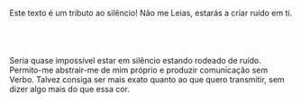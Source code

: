Este texto é um tributo ao silêncio!
Não me Leias, estarás a criar ruído em ti.
\
\
\
\
\
Seria quase impossível estar em silêncio estando rodeado de ruído. 
Permito-me abstrair-me de mim próprio e produzir comunicação sem Verbo. 
Talvez consiga ser mais exato quanto ao que quero transmitir, sem dizer algo mais do que essa cor. 
